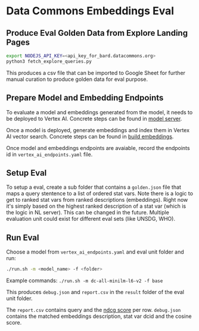 # Data Commons Embeddings Eval

## Produce Eval Golden Data from Explore Landing Pages

```bash
export NODEJS_API_KEY=<api_key_for_bard.datacommons.org>
python3 fetch_explore_queries.py
```

This produces a csv file that can be imported to Google Sheet for further manual
curation to produce golden data for eval purpose.

## Prepare Model and Embedding Endpoints

To evaluate a model and embeddings generated from the model, it needs to be
deployed to Vertex AI. Concrete steps can be found in
[model server](../../../model_server/README.md).

Once a model is deployed, generate embeddings and index them in Vertex AI vector
search. Concrete steps can be found in [build
embeddings](../embeddings/README.md).

Once model and embeddings endpoints are avaiable, record the endpoints id in
`vertex_ai_endpoints.yaml` file.

## Setup Eval

To setup a eval, create a sub folder that contains a `golden.json` file
that maps a query stentence to a list of ordered stat vars. Note there is a
logic to get to ranked stat vars from ranked descriptions (embeddings). Right
now it's simply based on the highest ranked description of a stat var (which is
the logic in NL server). This can be changed in the future. Multiple evaluation
unit could exist for different eval sets (like UNSDG, WHO).

## Run Eval

Choose a model from `vertex_ai_endpoints.yaml` and eval unit folder and run:

```bash
./run.sh -m <model_name> -f <folder>
```

Example commands: `./run.sh -m dc-all-minilm-l6-v2 -f base`

This produces `debug.json` and `report.csv` in the `result` folder of the eval
unit folder.

The `report.csv` contains query and the [ndcg
score](https://en.wikipedia.org/wiki/Discounted_cumulative_gain) per row.
`debug.json` contains the matched embeddings description, stat var dcid and the
cosine score.
